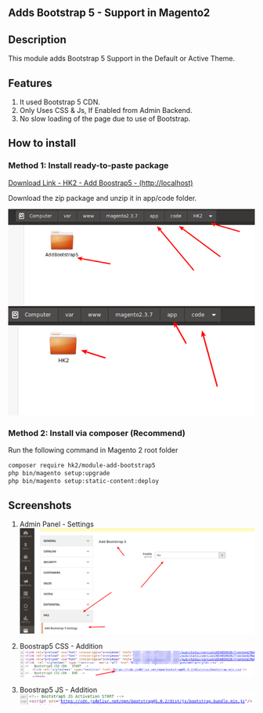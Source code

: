 ## Adds Bootstrap 5 - Support in Magento2

## Description

This module adds Bootstrap 5 Support in the Default or Active Theme.

## Features
1. It used Bootstrap 5 CDN.
2. Only Uses CSS & Js, If Enabled from Admin Backend.
3. No slow loading of the page due to use of Bootstrap.

## How to install

### Method 1: Install ready-to-paste package

[Download Link - HK2 - Add Boostrap5 - (http://localhost)](http://localhost "Localhost")

Download the zip package and unzip it in app/code folder.

![Screenshot4](docs/images/ScreenShot4.png) 
![Screenshot5](docs/images/ScreenShot5.png) 


### Method 2: Install via composer (Recommend)

Run the following command in Magento 2 root folder

```
composer require hk2/module-add-bootstrap5
php bin/magento setup:upgrade
php bin/magento setup:static-content:deploy
```

## Screenshots
1. Admin Panel - Settings
![Screenshot1](docs/images/ScreenShot1.png) 

2. Boostrap5 CSS - Addition
![Screenshot2](docs/images/ScreenShot2.png) 

3. Boostrap5 JS - Addition
![Screenshot3](docs/images/ScreenShot3.png) 

